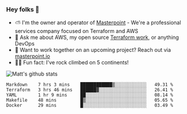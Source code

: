 

### Hey folks 👋

- ⛅️ I'm the owner and operator of [Masterpoint](https://masterpoint.io) - We're a professional services company focused on Terraform and AWS
- 💬 Ask me about AWS, my open source [Terraform work](https://github.com/masterpointio?q=terraform&type=&language=hcl), or anything DevOps
- 🔨 Want to work together on an upcoming project? Reach out via [masterpoint.io](https://masterpoint.io)
- 🧗‍♂️ Fun fact: I've rock climbed on 5 continents! 


![Matt's github stats](https://github-readme-stats.vercel.app/api?username=Gowiem&count_private=true&theme=cobalt&show_icons=true)

<!--START_SECTION:waka-->
```text
Markdown    7 hrs 3 mins    ████████████▒░░░░░░░░░░░░   49.31 % 
Terraform   3 hrs 46 mins   ██████▓░░░░░░░░░░░░░░░░░░   26.41 % 
YAML        1 hr 9 mins     ██░░░░░░░░░░░░░░░░░░░░░░░   08.14 % 
Makefile    48 mins         █▒░░░░░░░░░░░░░░░░░░░░░░░   05.65 % 
Docker      29 mins         █░░░░░░░░░░░░░░░░░░░░░░░░   03.49 % 
```
<!--END_SECTION:waka-->
